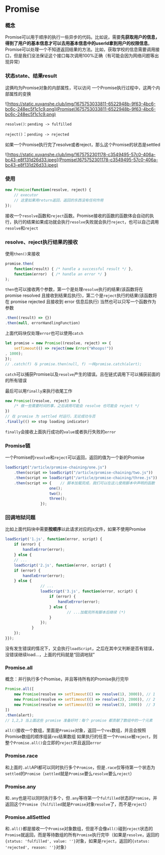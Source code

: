 # Promise

### 概念

Promise可以用于顺序的执行一些异步的代码。比如说，需要**先获取用户的信息，得到了用户的基本信息才可以去用基本信息中的userId拿到用户的权限信息**。 Promise可以处理一个不知道返回结果的方法。比如，获取学校的信息需要调用接口，但是我们没法保证这个接口每次调用100%正确（有可能会因为网络问题等出现异常）

### 状态state、结果result

这俩均为Promise对象的内部属性，可以访问 一个Promise执行过程中，这两个内部属性的变换

![https://static.xuyanshe.club/img/1675753033811-6522948b-9f63-4bc6-bc6c-248ec5f1c1c9.png](Promise\1675753033811-6522948b-9f63-4bc6-bc6c-248ec5f1c1c9.png)

`resolve()`: `pending -> fulfilled`

`reject()`：`pending -> rejected` 

如果一个Promise执行完了resolve或者reject，那么这个Promise的状态是settled

![https://static.xuyanshe.club/img/1675752301178-c3549495-57c0-406a-bc43-e8f131d26d33.jpeg](Promise\1675752301178-c3549495-57c0-406a-bc43-e8f131d26d33.jpeg)

### 使用

```JavaScript
new Promise(function(resolve, reject) {  
	// executor
	// 这里如果用return返回，返回的东西没有任何作用
});
```

接收一个`resolve`函数和`reject`函数。Promise接收的函数的函数体会自动的执行，执行的结果如果成功就会执行`resolve`失败就会执行`reject`，也可以自己调用`resolve`和`reject`

### resolve、reject执行结果的接收

使用`then()`来接收

```JavaScript
promise.then(
	function(result) { /* handle a successful result */ },  
	function(error)  { /* handle an error */ }
);
```

`then`也可以接收两个参数，第一个是处理`resolve`执行的结果(该函数将在 promise resolved 且接收到结果后执行)，第二个是`reject`执行的结果(该函数将在 promise rejected 且接收到 error 信息后执行) 当然也可以只写一个函数作为参数

```JavaScript
.then((result) => {})
.then(null, errorHandlingFunction)
```

上面代码块仅处理`error`也可以使用`catch`

```JavaScript
let promise = new Promise((resolve, reject) => {  
	setTimeout(() => reject(new Error("Whoops!"))
, 1000);
});
// .catch(f) 与 promise.then(null, f) 一样promise.catch(alert);
```

`catch`可以捕获Promise以及`resolve`产生的错误。且在链式调用下可以捕获前面的的所有错误

最后可以用`finally`来执行收尾工作

```JavaScript
new Promise((resolve, reject) => {  
	/* 做一些需要时间的事，之后调用可能会 resolve 也可能会 reject */
})  
// 在 promise 为 settled 时运行，无论成功与否  
.finally(() => stop loading indicator)
```

`finally`会接收上面执行成功的`value`或者执行失败的`error`

### Promise链

一个Promise的`resolve`和`reject`可以返回，返回的值为一个新的Promise

```JavaScript
loadScript("/article/promise-chaining/one.js")  
	.then(script => loadScript("/article/promise-chaining/two.js"))  
	.then(script => loadScript("/article/promise-chaining/three.js"))  
	.then(script => {    // 脚本加载完成，我们可以在这儿使用脚本中声明的函数    
					one();    
					two();    
					three();  
				});
```

### 回调地狱问题

比如上面代码块中需要**按顺序**以此请求对应的js文件，如果不使用Promise

```JavaScript
loadScript('1.js', function(error, script) {  
	if (error) {    
		handleError(error);  
	} else {    
	// ...    
	loadScript('2.js', function(error, script) {      
	if (error) {        
		handleError(error);      
	} else {        
				// ...        
				loadScript('3.js', function(error, script) {          
					if (error) {            
						handleError(error);          
					} else {            
							// ...加载完所有脚本后继续 (*)          
					}        
				});      
			}    
	});  
}});
```

没有发生错误的情况下，又会执行`loadScript`，之后在其中又判断是否有错误，没错误继续load…，上面的代码就是“回调地狱”

### Promise.all

概念：并行执行多个Promise，并且等待所有的Promise执行完毕

```JavaScript
Promise.all([  
	new Promise(resolve => setTimeout(() => resolve(1), 3000)), // 1  
	new Promise(resolve => setTimeout(() => resolve(2), 2000)), // 2  
	new Promise(resolve => setTimeout(() => resolve(3), 1000))  // 3
])
.then(alert); 
// 1,2,3 当上面这些 promise 准备好时：每个 promise 都贡献了数组中的一个元素
```

`all()`接收一个数组，里面是`Promise`对象，返回一个`res`数组，并且会按照Promise数组的顺序组装`res`结果数组 如果执行的任意一个`Promise`被`reject`，则整个`Promise.all()`会立即的`reject`并且返回`error`

### Promise.race

和上面的`.all`API都可以同时执行多个`Promise`，但是`.race`仅等待第一个状态为`settled`的`Promise`（`settled`就是`Promise`要么`resolve`要么`reject`）

### Promise.any

和`.any`也是可以同时执行多个，但`.any`等待第一个`fulfilled`状态的`Promise`，并返回这个`Promise`（`fulfilled`就是`Promise`对象`resolve`了，而不是`reject`）

### Promise.allSettled

和`.all()`都是接收一个`Promise`对象数组，但是不会像`all()`碰到`reject`状态的`Promise`就返回，而是等待数组的所有`Promise`执行完毕（如果是`resolve`，返回的`{status: 'fulfilled', value: ''}`对象，如果是`reject`，返回的`{status: 'rejected', reason: ''}`对象）



